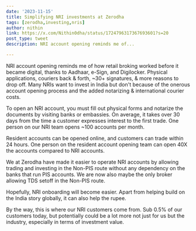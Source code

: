 ```yaml
---
date: '2023-11-15'
title: Simplifying NRI investments at Zerodha
tags: [zerodha,investing,nris]
author: nithin
link: https://x.com/Nithin0dha/status/1724796317367693601?s=20
post_type: tweet
description: NRI account opening reminds me of...

---
```


NRI account opening reminds me of how retail broking worked before it became digital, thanks to Aadhaar, e-Sign, and Digilocker. Physical applications, couriers back & forth, ~30+ signatures, & more reasons to drop off. Many NRIs want to invest in India but don't because of the onerous account opening process and the added notarizing & international courier costs. 

To open an NRI account, you must fill out physical forms and notarize the documents by visiting banks or embassies. On average, it takes over 30 days from the time a customer expresses interest to the first trade.  One person on our NRI team opens ~100 accounts per month.

Resident accounts can be opened online, and customers can trade within 24 hours. One person on the resident account opening team can open 40X the accounts compared to NRI accounts.

We at Zerodha have made it easier to operate NRI accounts by allowing trading and investing in the Non-PIS route without any dependency on the banks that run PIS accounts. We are now also maybe the only broker allowing TDS setoff in the Non-PIS route. 

Hopefully, NRI onboarding will become easier. Apart from helping build on the India story globally, it can also help the rupee.

By the way, this is where our NRI customers come from. Sub 0.5% of our customers today, but potentially could be a lot more not just for us but the industry, especially in terms of investment value.
